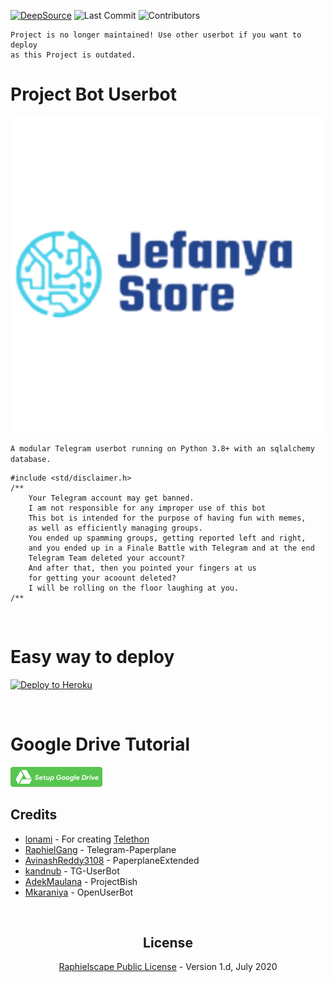 [![DeepSource](https://deepsource.io/gh/jefanya14/Bot.svg/?label=active+issues&show_trend=true&token=jgEHPk2h3CiRXx04wtBnuoLO)](https://deepsource.io/gh/jefanya14/Bot/?ref=repository-badge)
![Last Commit](https://img.shields.io/github/last-commit/jefanya14/Bot/sql-extended) ![Contributors](https://img.shields.io/github/contributors/jefanya14/Bot?color=LightSlateGrey)

```
Project is no longer maintained! Use other userbot if you want to deploy
as this Project is outdated.
```

# Project Bot Userbot

![our](https://github.com/jefanya14/Bot/blob/sql-extended/1632660286-picsay.png)

`
 A modular Telegram userbot running on Python 3.8+ with an sqlalchemy database.
`

```
#include <std/disclaimer.h>
/**
    Your Telegram account may get banned.
    I am not responsible for any improper use of this bot
    This bot is intended for the purpose of having fun with memes,
    as well as efficiently managing groups.
    You ended up spamming groups, getting reported left and right,
    and you ended up in a Finale Battle with Telegram and at the end
    Telegram Team deleted your account?
    And after that, then you pointed your fingers at us
    for getting your acoount deleted?
    I will be rolling on the floor laughing at you.
/**
```

<p align="center">&nbsp;</p>

# Easy way to deploy
<p><a href="https://heroku.com/deploy?template=https://github.com/jefanya14/Bot/tree/sql-extended"> <img src="https://www.herokucdn.com/deploy/button.svg" alt="Deploy to Heroku" /></a></p>


<p align="center">&nbsp;</p>

# Google Drive Tutorial
[![SetGD](https://raw.githubusercontent.com/jefanya14/Bot/sql-extended/gd.png)](https://telegra.ph/How-To-Setup-Google-Drive-04-03)







## Credits
* [lonami](https://lonami.dev) - For creating [Telethon](https://github.com/LonamiWebs/Telethon)
* [RaphielGang](https://github.com/RaphielGang) - Telegram-Paperplane
* [AvinashReddy3108](https://github.com/AvinashReddy3108) - PaperplaneExtended
* [kandnub](https://github.com/kandnub) - TG-UserBot
* [AdekMaulana](https://github.com/adekmaulana) - ProjectBish
* [Mkaraniya](https://github.com/mkaraniya) - OpenUserBot

<p align="center">&nbsp;</p>
<h2 align="center">License</h2>
<p align="center"><a href="https://github.com/jefanya14/Bot/blob/sql-extended/LICENSE">Raphielscape Public License</a> - Version 1.d, July 2020</p>

